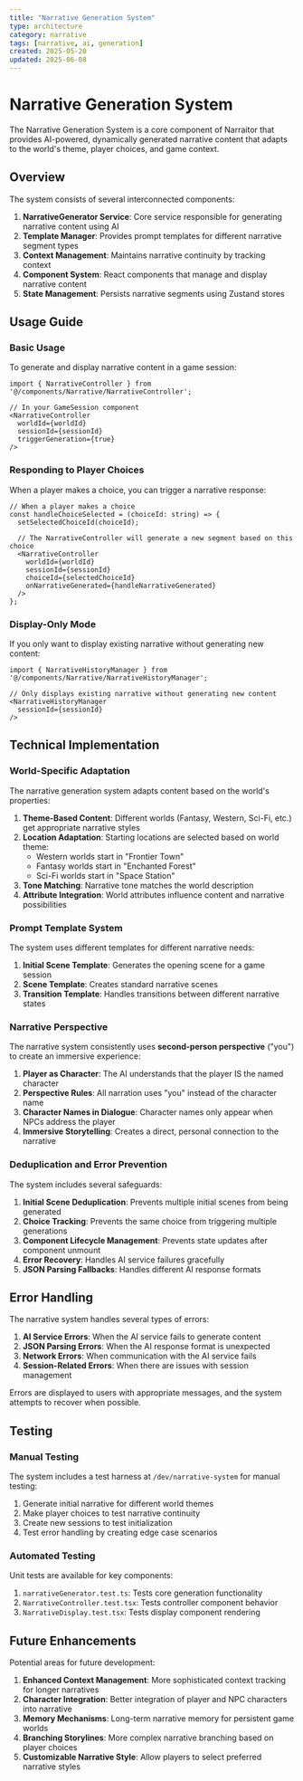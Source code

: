 ```yaml
---
title: "Narrative Generation System"
type: architecture
category: narrative
tags: [narrative, ai, generation]
created: 2025-05-20
updated: 2025-06-08
---
```


# Narrative Generation System

The Narrative Generation System is a core component of Narraitor that provides AI-powered, dynamically generated narrative content that adapts to the world's theme, player choices, and game context.

## Overview

The system consists of several interconnected components:

1. **NarrativeGenerator Service**: Core service responsible for generating narrative content using AI
2. **Template Manager**: Provides prompt templates for different narrative segment types
3. **Context Management**: Maintains narrative continuity by tracking context
4. **Component System**: React components that manage and display narrative content
5. **State Management**: Persists narrative segments using Zustand stores

## Usage Guide

### Basic Usage

To generate and display narrative content in a game session:

```tsx
import { NarrativeController } from '@/components/Narrative/NarrativeController';

// In your GameSession component
<NarrativeController
  worldId={worldId}
  sessionId={sessionId}
  triggerGeneration={true}
/>
```

### Responding to Player Choices

When a player makes a choice, you can trigger a narrative response:

```tsx
// When a player makes a choice
const handleChoiceSelected = (choiceId: string) => {
  setSelectedChoiceId(choiceId);
  
  // The NarrativeController will generate a new segment based on this choice
  <NarrativeController
    worldId={worldId}
    sessionId={sessionId}
    choiceId={selectedChoiceId}
    onNarrativeGenerated={handleNarrativeGenerated}
  />
};
```

### Display-Only Mode

If you only want to display existing narrative without generating new content:

```tsx
import { NarrativeHistoryManager } from '@/components/Narrative/NarrativeHistoryManager';

// Only displays existing narrative without generating new content
<NarrativeHistoryManager
  sessionId={sessionId}
/>
```

## Technical Implementation

### World-Specific Adaptation

The narrative generation system adapts content based on the world's properties:

1. **Theme-Based Content**: Different worlds (Fantasy, Western, Sci-Fi, etc.) get appropriate narrative styles
2. **Location Adaptation**: Starting locations are selected based on world theme:
   - Western worlds start in "Frontier Town"
   - Fantasy worlds start in "Enchanted Forest"
   - Sci-Fi worlds start in "Space Station"
3. **Tone Matching**: Narrative tone matches the world description
4. **Attribute Integration**: World attributes influence content and narrative possibilities

### Prompt Template System

The system uses different templates for different narrative needs:

1. **Initial Scene Template**: Generates the opening scene for a game session
2. **Scene Template**: Creates standard narrative scenes
3. **Transition Template**: Handles transitions between different narrative states

### Narrative Perspective

The narrative system consistently uses **second-person perspective** ("you") to create an immersive experience:

1. **Player as Character**: The AI understands that the player IS the named character
2. **Perspective Rules**: All narration uses "you" instead of the character name
3. **Character Names in Dialogue**: Character names only appear when NPCs address the player
4. **Immersive Storytelling**: Creates a direct, personal connection to the narrative

### Deduplication and Error Prevention

The system includes several safeguards:

1. **Initial Scene Deduplication**: Prevents multiple initial scenes from being generated
2. **Choice Tracking**: Prevents the same choice from triggering multiple generations
3. **Component Lifecycle Management**: Prevents state updates after component unmount
4. **Error Recovery**: Handles AI service failures gracefully
5. **JSON Parsing Fallbacks**: Handles different AI response formats

## Error Handling

The narrative system handles several types of errors:

1. **AI Service Errors**: When the AI service fails to generate content
2. **JSON Parsing Errors**: When the AI response format is unexpected
3. **Network Errors**: When communication with the AI service fails
4. **Session-Related Errors**: When there are issues with session management

Errors are displayed to users with appropriate messages, and the system attempts to recover when possible.

## Testing

### Manual Testing

The system includes a test harness at `/dev/narrative-system` for manual testing:

1. Generate initial narrative for different world themes
2. Make player choices to test narrative continuity
3. Create new sessions to test initialization
4. Test error handling by creating edge case scenarios

### Automated Testing

Unit tests are available for key components:

1. `narrativeGenerator.test.ts`: Tests core generation functionality
2. `NarrativeController.test.tsx`: Tests controller component behavior
3. `NarrativeDisplay.test.tsx`: Tests display component rendering

## Future Enhancements

Potential areas for future development:

1. **Enhanced Context Management**: More sophisticated context tracking for longer narratives
2. **Character Integration**: Better integration of player and NPC characters into narrative
3. **Memory Mechanisms**: Long-term narrative memory for persistent game worlds
4. **Branching Storylines**: More complex narrative branching based on player choices
5. **Customizable Narrative Style**: Allow players to select preferred narrative styles